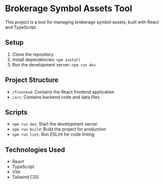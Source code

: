 # Brokerage Symbol Assets Tool

This project is a tool for managing brokerage symbol assets, built with React and TypeScript.

## Setup

1. Clone the repository
2. Install dependencies: `npm install`
3. Run the development server: `npm run dev`

## Project Structure

- `/frontend`: Contains the React frontend application
- `/src`: Contains backend code and data files

## Scripts

- `npm run dev`: Start the development server
- `npm run build`: Build the project for production
- `npm run lint`: Run ESLint for code linting

## Technologies Used

- React
- TypeScript
- Vite
- Tailwind CSS
